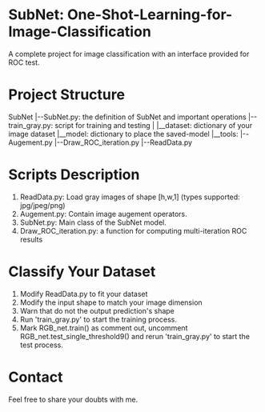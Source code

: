 # SubNet: One-Shot-Learning-for-Image-Classification
A complete project for image classification with an interface provided for ROC test.

# Project Structure
SubNet
|--SubNet.py: the definition of SubNet and important operations
|--train_gray.py: script for training and testing
|
|__dataset: dictionary of your image dataset
|__model: dictionary to place the saved-model
|__tools: 
     |--Augement.py
     |--Draw_ROC_iteration.py
     |--ReadData.py

# Scripts Description
1. ReadData.py: Load gray images of shape [h,w,1] (types supported: jpg/jpeg/png)
2. Augement.py: Contain image augement operators.
3. SubNet.py:  Main class of the SubNet model.
4. Draw_ROC_iteration.py: a function for computing multi-iteration ROC results

# Classify Your Dataset
1. Modify ReadData.py to fit your dataset
2. Modify the input shape to match your image dimension
3. Warn that do not the output prediction's shape
4. Run 'train_gray.py' to start the training process.
5. Mark RGB_net.train() as comment out, uncomment RGB_net.test_single_threshold9() and rerun 'train_gray.py' to start the test process.

# Contact
Feel free to share your doubts with me.
